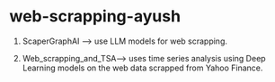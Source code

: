 # web-scrapping-ayush
1. ScaperGraphAI --> use LLM models for web scrapping. 


2. Web_scrapping_and_TSA--> uses time series analysis using Deep Learning models on the web data scrapped from Yahoo Finance. 
